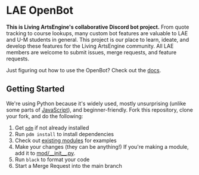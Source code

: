 # LAE OpenBot

**This is Living ArtsEngine's collaborative Discord bot project.** From quote tracking to course lookups, many custom bot features are valuable to LAE and U-M students in general. This project is our place to learn, ideate, and develop these features for the Living ArtsEngine community. All LAE members are welcome to submit issues, merge requests, and feature requests.

Just figuring out how to use the OpenBot? Check out the [docs](docs/README.md).

## Getting Started

We're using Python because it's widely used, mostly unsurprising (unlike some parts of [JavaScript](https://github.com/denysdovhan/wtfjs)), and beginner-friendly. Fork this repository, clone your fork, and do the following:

1. Get [`pdm`](https://pdm.fming.dev/latest/) if not already installed
1. Run `pdm install` to install dependencies
1. Check out [existing modules](mod/) for examples
1. Make your changes (they can be anything!) If you're making a module, add it to [mod/\_\_init\_\_.py](mod/__init__.py).
1. Run `black` to format your code
1. Start a Merge Request into the main branch

